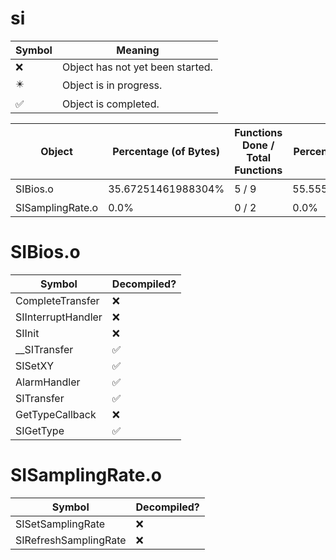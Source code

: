 # si
| Symbol | Meaning 
| ------------- | ------------- 
| :x: | Object has not yet been started. 
| :eight_pointed_black_star: | Object is in progress. 
| :white_check_mark: | Object is completed. 


| Object | Percentage (of Bytes) | Functions Done / Total Functions | Percentage (Functions) | Status 
| ------------- | ------------- | ------------- | ------------- | ------------- 
| SIBios.o | 35.67251461988304% | 5 / 9 | 55.55555555555556% | :eight_pointed_black_star: 
| SISamplingRate.o | 0.0% | 0 / 2 | 0.0% | :x: 


# SIBios.o
| Symbol | Decompiled? |
| ------------- | ------------- |
| CompleteTransfer | :x: |
| SIInterruptHandler | :x: |
| SIInit | :x: |
| __SITransfer | :white_check_mark: |
| SISetXY | :white_check_mark: |
| AlarmHandler | :white_check_mark: |
| SITransfer | :white_check_mark: |
| GetTypeCallback | :x: |
| SIGetType | :white_check_mark: |


# SISamplingRate.o
| Symbol | Decompiled? |
| ------------- | ------------- |
| SISetSamplingRate | :x: |
| SIRefreshSamplingRate | :x: |



